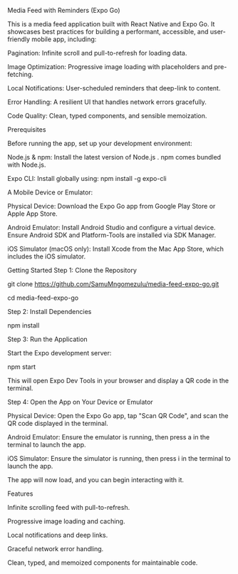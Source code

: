 Media Feed with Reminders (Expo Go)

This is a media feed application built with React Native and Expo Go. It showcases best practices for building a performant, accessible, and user-friendly mobile app, including:

Pagination: Infinite scroll and pull-to-refresh for loading data.

Image Optimization: Progressive image loading with placeholders and pre-fetching.

Local Notifications: User-scheduled reminders that deep-link to content.

Error Handling: A resilient UI that handles network errors gracefully.

Code Quality: Clean, typed components, and sensible memoization.

Prerequisites

Before running the app, set up your development environment:

Node.js & npm: Install the latest version of Node.js
. npm comes bundled with Node.js.

Expo CLI: Install globally using:
npm install -g expo-cli

A Mobile Device or Emulator:

Physical Device: Download the Expo Go
 app from Google Play Store or Apple App Store.

Android Emulator: Install Android Studio and configure a virtual device. Ensure Android SDK and Platform-Tools are installed via SDK Manager.

iOS Simulator (macOS only): Install Xcode from the Mac App Store, which includes the iOS simulator.

Getting Started
Step 1: Clone the Repository

git clone https://github.com/SamuMngomezulu/media-feed-expo-go.git

cd media-feed-expo-go

Step 2: Install Dependencies

npm install

Step 3: Run the Application

Start the Expo development server:

npm start

This will open Expo Dev Tools in your browser and display a QR code in the terminal.

Step 4: Open the App on Your Device or Emulator

Physical Device: Open the Expo Go app, tap "Scan QR Code", and scan the QR code displayed in the terminal.

Android Emulator: Ensure the emulator is running, then press a in the terminal to launch the app.

iOS Simulator: Ensure the simulator is running, then press i in the terminal to launch the app.

The app will now load, and you can begin interacting with it.

Features

Infinite scrolling feed with pull-to-refresh.

Progressive image loading and caching.

Local notifications and deep links.

Graceful network error handling.

Clean, typed, and memoized components for maintainable code.
